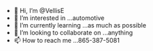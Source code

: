 - 👋 Hi, I’m @VellisE
- 👀 I’m interested in ...automotive 
- 🌱 I’m currently learning ...as much as possible 
- 💞️ I’m looking to collaborate on ...anything 
- 📫 How to reach me ...865-387-5081 

<!---
VellisE/VellisE is a ✨ special ✨ repository because its `README.md` (this file) appears on your GitHub profile.
You can click the Preview link to take a look at your changes.
--->
